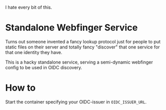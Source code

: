 I hate every bit of this.

# Standalone Webfinger Service

Turns out someone invented a fancy lookup protocol just for people to put static files on their server and totally fancy "discover" that one service for that one identity they have. 

This is a hacky standalone service, serving a semi-dynamic webfinger config to be used in OIDC discovery. 

# How to

Start the container specifying your OIDC-issuer in `OIDC_ISSUER_URL`.